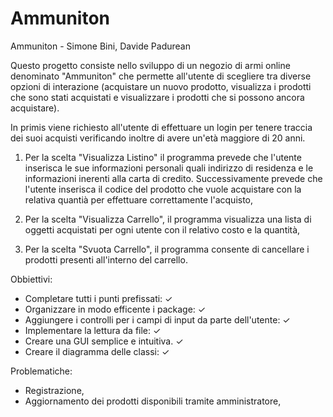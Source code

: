# Ammuniton
Ammuniton - Simone Bini, Davide Padurean

Questo progetto consiste nello sviluppo di un negozio di armi online denominato "Ammuniton" che permette all'utente di scegliere tra diverse opzioni di interazione (acquistare un nuovo prodotto, visualizza i prodotti che sono stati acquistati e visualizzare i prodotti che si possono ancora acquistare).

In primis viene richiesto all'utente di effettuare un login per tenere traccia dei suoi acquisti verificando inoltre di avere un'età maggiore di 20 anni.

1. Per la scelta "Visualizza Listino" il programma prevede che l'utente inserisca le sue informazioni personali quali indirizzo di residenza e le informazioni inerenti alla carta di credito.
    Successivamente prevede che l'utente inserisca il codice del prodotto che vuole acquistare con la relativa quantià per effettuare correttamente l'acquisto,

2. Per la scelta "Visualizza Carrello", il programma visualizza una lista di oggetti acquistati per ogni utente con il relativo costo e la quantità,

3. Per la scelta "Svuota Carrello", il programma consente di cancellare i prodotti presenti all'interno del carrello.

Obbiettivi:
- Completare tutti i punti prefissati: ✓
- Organizzare in modo efficente i package: ✓
- Aggiungere i controlli per i campi di input da parte dell'utente: ✓
- Implementare la lettura da file: ✓
- Creare una GUI semplice e intuitiva. ✓
- Creare il diagramma delle classi: ✓

Problematiche:
- Registrazione,
- Aggiornamento dei prodotti disponibili tramite amministratore,
